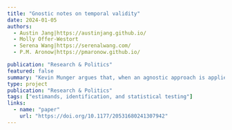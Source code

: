 ```yaml
---
title: "Gnostic notes on temporal validity"
date: 2024-01-05
authors:
  - Austin Jang|https://austinjang.github.io/
  - Molly Offer‑Westort
  - Serena Wang|https://serenalwang.com/  
  - P.M. Aronow|https://pmaronow.github.io/

publication: "Research & Politics"
featured: false
summary: "Kevin Munger argues that, when an agnostic approach is applied to social scientific inquiry, the goal of prediction to new settings is generically impossible. We aim to situate Munger’s critique in a broader scientific and philosophical literature and to point to ways in which *gnosis* can and, in some circumstances, must be used to facilitate the accumulation of knowledge. We question some of the premises of Munger’s arguments, such as the definition of statistical agnosticism and the characterization of knowledge. We further emphasize the important role of microfoundations and particularism in the social sciences. We assert that Munger’s conclusions may be overly pessimistic as they relate to practice in the field."
type: project
publication: "Research & Politics"
tags: ["estimands, identification, and statistical testing"]
links:
  - name: "paper"
    url: "https://doi.org/10.1177/20531680241307942"
---
```

